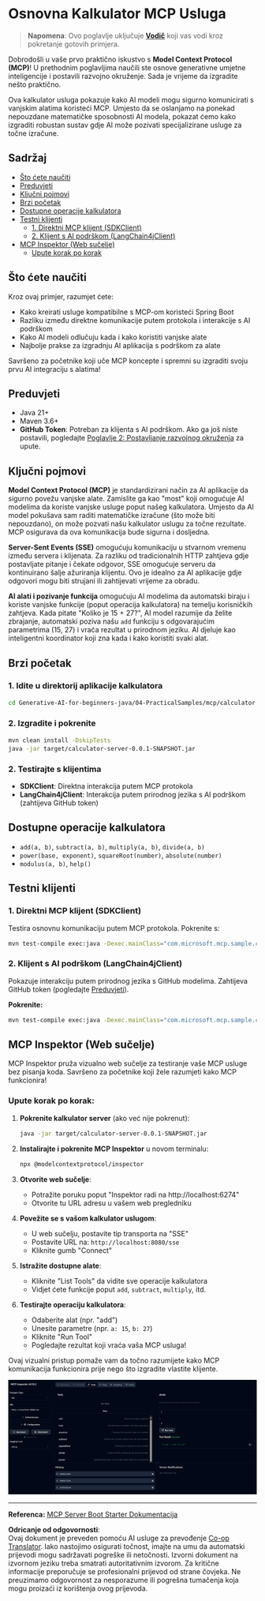 <!--
CO_OP_TRANSLATOR_METADATA:
{
  "original_hash": "7bf9a4a832911269a8bd0decb97ff36c",
  "translation_date": "2025-07-21T21:29:17+00:00",
  "source_file": "04-PracticalSamples/mcp/calculator/README.md",
  "language_code": "hr"
}
-->
# Osnovna Kalkulator MCP Usluga

>**Napomena**: Ovo poglavlje uključuje [**Vodič**](./TUTORIAL.md) koji vas vodi kroz pokretanje gotovih primjera.

Dobrodošli u vaše prvo praktično iskustvo s **Model Context Protocol (MCP)**! U prethodnim poglavljima naučili ste osnove generativne umjetne inteligencije i postavili razvojno okruženje. Sada je vrijeme da izgradite nešto praktično.

Ova kalkulator usluga pokazuje kako AI modeli mogu sigurno komunicirati s vanjskim alatima koristeći MCP. Umjesto da se oslanjamo na ponekad nepouzdane matematičke sposobnosti AI modela, pokazat ćemo kako izgraditi robustan sustav gdje AI može pozivati specijalizirane usluge za točne izračune.

## Sadržaj

- [Što ćete naučiti](../../../../../04-PracticalSamples/mcp/calculator)
- [Preduvjeti](../../../../../04-PracticalSamples/mcp/calculator)
- [Ključni pojmovi](../../../../../04-PracticalSamples/mcp/calculator)
- [Brzi početak](../../../../../04-PracticalSamples/mcp/calculator)
- [Dostupne operacije kalkulatora](../../../../../04-PracticalSamples/mcp/calculator)
- [Testni klijenti](../../../../../04-PracticalSamples/mcp/calculator)
  - [1. Direktni MCP klijent (SDKClient)](../../../../../04-PracticalSamples/mcp/calculator)
  - [2. Klijent s AI podrškom (LangChain4jClient)](../../../../../04-PracticalSamples/mcp/calculator)
- [MCP Inspektor (Web sučelje)](../../../../../04-PracticalSamples/mcp/calculator)
  - [Upute korak po korak](../../../../../04-PracticalSamples/mcp/calculator)

## Što ćete naučiti

Kroz ovaj primjer, razumjet ćete:
- Kako kreirati usluge kompatibilne s MCP-om koristeći Spring Boot
- Razliku između direktne komunikacije putem protokola i interakcije s AI podrškom
- Kako AI modeli odlučuju kada i kako koristiti vanjske alate
- Najbolje prakse za izgradnju AI aplikacija s podrškom za alate

Savršeno za početnike koji uče MCP koncepte i spremni su izgraditi svoju prvu AI integraciju s alatima!

## Preduvjeti

- Java 21+
- Maven 3.6+
- **GitHub Token**: Potreban za klijenta s AI podrškom. Ako ga još niste postavili, pogledajte [Poglavlje 2: Postavljanje razvojnog okruženja](../../../02-SetupDevEnvironment/README.md) za upute.

## Ključni pojmovi

**Model Context Protocol (MCP)** je standardizirani način za AI aplikacije da sigurno povežu vanjske alate. Zamislite ga kao "most" koji omogućuje AI modelima da koriste vanjske usluge poput našeg kalkulatora. Umjesto da AI model pokušava sam raditi matematičke izračune (što može biti nepouzdano), on može pozvati našu kalkulator uslugu za točne rezultate. MCP osigurava da ova komunikacija bude sigurna i dosljedna.

**Server-Sent Events (SSE)** omogućuju komunikaciju u stvarnom vremenu između servera i klijenata. Za razliku od tradicionalnih HTTP zahtjeva gdje postavljate pitanje i čekate odgovor, SSE omogućuje serveru da kontinuirano šalje ažuriranja klijentu. Ovo je idealno za AI aplikacije gdje odgovori mogu biti strujani ili zahtijevati vrijeme za obradu.

**AI alati i pozivanje funkcija** omogućuju AI modelima da automatski biraju i koriste vanjske funkcije (poput operacija kalkulatora) na temelju korisničkih zahtjeva. Kada pitate "Koliko je 15 + 27?", AI model razumije da želite zbrajanje, automatski poziva našu `add` funkciju s odgovarajućim parametrima (15, 27) i vraća rezultat u prirodnom jeziku. AI djeluje kao inteligentni koordinator koji zna kada i kako koristiti svaki alat.

## Brzi početak

### 1. Idite u direktorij aplikacije kalkulatora
```bash
cd Generative-AI-for-beginners-java/04-PracticalSamples/mcp/calculator
```

### 2. Izgradite i pokrenite
```bash
mvn clean install -DskipTests
java -jar target/calculator-server-0.0.1-SNAPSHOT.jar
```

### 2. Testirajte s klijentima
- **SDKClient**: Direktna interakcija putem MCP protokola
- **LangChain4jClient**: Interakcija putem prirodnog jezika s AI podrškom (zahtijeva GitHub token)

## Dostupne operacije kalkulatora

- `add(a, b)`, `subtract(a, b)`, `multiply(a, b)`, `divide(a, b)`
- `power(base, exponent)`, `squareRoot(number)`, `absolute(number)`
- `modulus(a, b)`, `help()`

## Testni klijenti

### 1. Direktni MCP klijent (SDKClient)
Testira osnovnu komunikaciju putem MCP protokola. Pokrenite s:
```bash
mvn test-compile exec:java -Dexec.mainClass="com.microsoft.mcp.sample.client.SDKClient" -Dexec.classpathScope=test
```

### 2. Klijent s AI podrškom (LangChain4jClient)
Pokazuje interakciju putem prirodnog jezika s GitHub modelima. Zahtijeva GitHub token (pogledajte [Preduvjeti](../../../../../04-PracticalSamples/mcp/calculator)).

**Pokrenite:**
```bash
mvn test-compile exec:java -Dexec.mainClass="com.microsoft.mcp.sample.client.LangChain4jClient" -Dexec.classpathScope=test
```

## MCP Inspektor (Web sučelje)

MCP Inspektor pruža vizualno web sučelje za testiranje vaše MCP usluge bez pisanja koda. Savršeno za početnike koji žele razumjeti kako MCP funkcionira!

### Upute korak po korak:

1. **Pokrenite kalkulator server** (ako već nije pokrenut):
   ```bash
   java -jar target/calculator-server-0.0.1-SNAPSHOT.jar
   ```

2. **Instalirajte i pokrenite MCP Inspektor** u novom terminalu:
   ```bash
   npx @modelcontextprotocol/inspector
   ```

3. **Otvorite web sučelje**:
   - Potražite poruku poput "Inspektor radi na http://localhost:6274"
   - Otvorite tu URL adresu u vašem web pregledniku

4. **Povežite se s vašom kalkulator uslugom**:
   - U web sučelju, postavite tip transporta na "SSE"
   - Postavite URL na: `http://localhost:8080/sse`
   - Kliknite gumb "Connect"

5. **Istražite dostupne alate**:
   - Kliknite "List Tools" da vidite sve operacije kalkulatora
   - Vidjet ćete funkcije poput `add`, `subtract`, `multiply`, itd.

6. **Testirajte operaciju kalkulatora**:
   - Odaberite alat (npr. "add")
   - Unesite parametre (npr. `a: 15`, `b: 27`)
   - Kliknite "Run Tool"
   - Pogledajte rezultat koji vraća vaša MCP usluga!

Ovaj vizualni pristup pomaže vam da točno razumijete kako MCP komunikacija funkcionira prije nego što izgradite vlastite klijente.

![npx inspektor](../../../../../translated_images/tool.214c70103694335c4cfdc2d624373dfce4b0162f6aea089ac1da9051fb563b7f.hr.png)

---
**Referenca:** [MCP Server Boot Starter Dokumentacija](https://docs.spring.io/spring-ai/reference/api/mcp/mcp-server-boot-starter-docs.html)

**Odricanje od odgovornosti**:  
Ovaj dokument je preveden pomoću AI usluge za prevođenje [Co-op Translator](https://github.com/Azure/co-op-translator). Iako nastojimo osigurati točnost, imajte na umu da automatski prijevodi mogu sadržavati pogreške ili netočnosti. Izvorni dokument na izvornom jeziku treba smatrati autoritativnim izvorom. Za kritične informacije preporučuje se profesionalni prijevod od strane čovjeka. Ne preuzimamo odgovornost za nesporazume ili pogrešna tumačenja koja mogu proizaći iz korištenja ovog prijevoda.